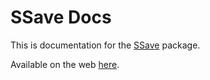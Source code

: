 # SSave Docs

This is documentation for the [SSave]([github.com/](https://github.com/stoozey/SSave)) package.

Available on the web [here](https://stoozey.github.io/SSave-Docs/).

